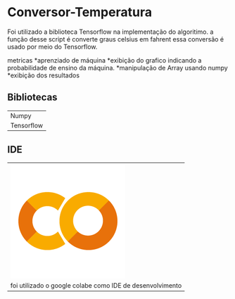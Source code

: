 <h1>Conversor-Temperatura</h1>
<p>
Foi utilizado a biblioteca Tensorflow na implementação do algoritimo.
a função desse script é converte graus celsius em fahrent
essa conversão é usado por meio do Tensorflow.

metricas
*aprenziado de máquina
*exibição do grafico indicando a probabilidade de ensino da máquina.
*manipulação de Array usando numpy
*exibição dos resultados
</p>


<h2>Bibliotecas</h2>
<table>
<tr>
<td>Numpy</td>
</tr>
<tr>
<td>Tensorflow</td>
</tr>
</table>

<h2>IDE</h2>
<table>
<tr>
<td><img src=".github/colab.png" size='12px'></td>
</tr>
<tr>
<td>foi utilizado o google colabe como IDE de desenvolvimento</td>
</tr>
</table>



